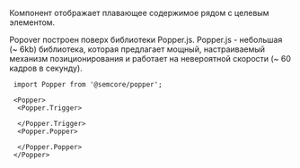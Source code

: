 Компонент отображает плавающее содержимое рядом с целевым элементом.

Popover построен поверх библиотеки Popper.js. Popper.js - небольшая (~ 6kb) библиотека, которая предлагает мощный, настраиваемый механизм позиционирования и работает на невероятной скорости (~ 60 кадров в секунду).

```
 import Popper from '@semcore/popper';

 <Popper>
  <Popper.Trigger>

  </Popper.Trigger>
  <Popper.Popper>

  </Popper.Popper>
 </Popper>
```
